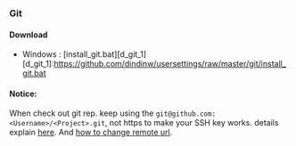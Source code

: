 ### Git

#### Download 

* Windows : [install_git.bat][d_git_1]
[d_git_1]:https://github.com/dindinw/usersettings/raw/master/git/install_git.bat

#### Notice:

When check out git rep. keep using the `git@github.com:<Username>/<Project>.git`, 
not https to make your SSH key works. details explain [here][always-password].
And [how to change remote url][change-remoteurl].

[always-password]:https://help.github.com/articles/why-is-git-always-asking-for-my-password
[change-remoteurl]:https://help.github.com/articles/changing-a-remote-s-url


